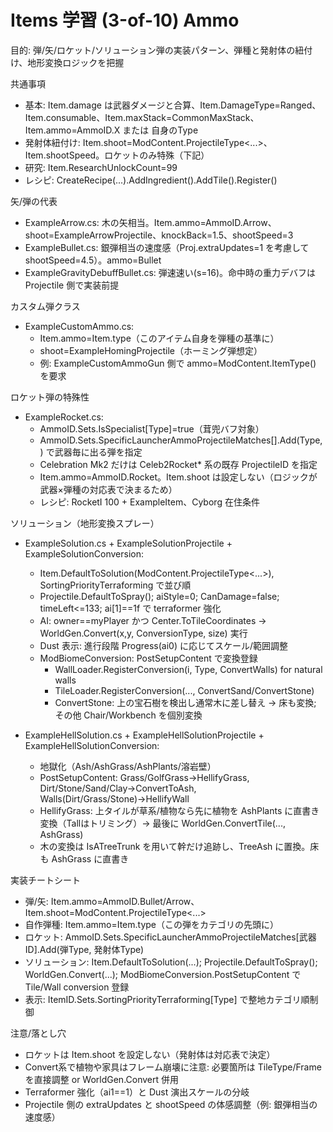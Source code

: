 # Items 学習 (3-of-10) Ammo

目的: 弾/矢/ロケット/ソリューション弾の実装パターン、弾種と発射体の紐付け、地形変換ロジックを把握

共通事項
- 基本: Item.damage は武器ダメージと合算、Item.DamageType=Ranged、Item.consumable、Item.maxStack=CommonMaxStack、Item.ammo=AmmoID.X または 自身のType
- 発射体紐付け: Item.shoot=ModContent.ProjectileType<...>、Item.shootSpeed。ロケットのみ特殊（下記）
- 研究: Item.ResearchUnlockCount=99
- レシピ: CreateRecipe(...).AddIngredient<ExampleItem>().AddTile<ExampleWorkbench>().Register()

矢/弾の代表
- ExampleArrow.cs: 木の矢相当。Item.ammo=AmmoID.Arrow、shoot=ExampleArrowProjectile、knockBack=1.5、shootSpeed=3
- ExampleBullet.cs: 銀弾相当の速度感（Proj.extraUpdates=1 を考慮して shootSpeed=4.5）。ammo=Bullet
- ExampleGravityDebuffBullet.cs: 弾速速い(s=16)。命中時の重力デバフは Projectile 側で実装前提

カスタム弾クラス
- ExampleCustomAmmo.cs:
  - Item.ammo=Item.type（このアイテム自身を弾種の基準に）
  - shoot=ExampleHomingProjectile（ホーミング弾想定）
  - 例: ExampleCustomAmmoGun 側で ammo=ModContent.ItemType<ExampleCustomAmmo>() を要求

ロケット弾の特殊性
- ExampleRocket.cs:
  - AmmoID.Sets.IsSpecialist[Type]=true（茸兜バフ対象）
  - AmmoID.Sets.SpecificLauncherAmmoProjectileMatches[<LauncherID>].Add(Type, <ProjectileType>) で武器毎に出る弾を指定
  - Celebration Mk2 だけは Celeb2Rocket* 系の既存 ProjectileID を指定
  - Item.ammo=AmmoID.Rocket。Item.shoot は設定しない（ロジックが武器×弾種の対応表で決まるため）
  - レシピ: RocketI 100 + ExampleItem、Cyborg 在住条件

ソリューション（地形変換スプレー）
- ExampleSolution.cs + ExampleSolutionProjectile + ExampleSolutionConversion:
  - Item.DefaultToSolution(ModContent.ProjectileType<...>), SortingPriorityTerraforming で並び順
  - Projectile.DefaultToSpray(); aiStyle=0; CanDamage=false; timeLeft<=133; ai[1]==1f で terraformer 強化
  - AI: owner==myPlayer かつ Center.ToTileCoordinates → WorldGen.Convert(x,y, ConversionType, size) 実行
  - Dust 表示: 進行段階 Progress(ai0) に応じてスケール/範囲調整
  - ModBiomeConversion: PostSetupContent で変換登録
    - WallLoader.RegisterConversion(i, Type, ConvertWalls) for natural walls
    - TileLoader.RegisterConversion(..., ConvertSand/ConvertStone)
    - ConvertStone: 上の宝石樹を検出し通常木に差し替え → 床も変換; その他 Chair/Workbench を個別変換

- ExampleHellSolution.cs + ExampleHellSolutionProjectile + ExampleHellSolutionConversion:
  - 地獄化（Ash/AshGrass/AshPlants/溶岩壁）
  - PostSetupContent: Grass/GolfGrass→HellifyGrass, Dirt/Stone/Sand/Clay→ConvertToAsh, Walls(Dirt/Grass/Stone)→HellifyWall
  - HellifyGrass: 上タイルが草系/植物なら先に植物を AshPlants に直書き変換（Tallはトリミング）→ 最後に WorldGen.ConvertTile(..., AshGrass)
  - 木の変換は IsATreeTrunk を用いて幹だけ追跡し、TreeAsh に置換。床も AshGrass に直書き

実装チートシート
- 弾/矢: Item.ammo=AmmoID.Bullet/Arrow、Item.shoot=ModContent.ProjectileType<...>
- 自作弾種: Item.ammo=Item.type（この弾をカテゴリの先頭に）
- ロケット: AmmoID.Sets.SpecificLauncherAmmoProjectileMatches[武器ID].Add(弾Type, 発射体Type)
- ソリューション: Item.DefaultToSolution(...); Projectile.DefaultToSpray(); WorldGen.Convert(...); ModBiomeConversion.PostSetupContent で Tile/Wall conversion 登録
- 表示: ItemID.Sets.SortingPriorityTerraforming[Type] で整地カテゴリ順制御

注意/落とし穴
- ロケットは Item.shoot を設定しない（発射体は対応表で決定）
- Convert系で植物や家具はフレーム崩壊に注意: 必要箇所は TileType/Frame を直接調整 or WorldGen.Convert 併用
- Terraformer 強化（ai1==1）と Dust 演出スケールの分岐
- Projectile 側の extraUpdates と shootSpeed の体感調整（例: 銀弾相当の速度感）
